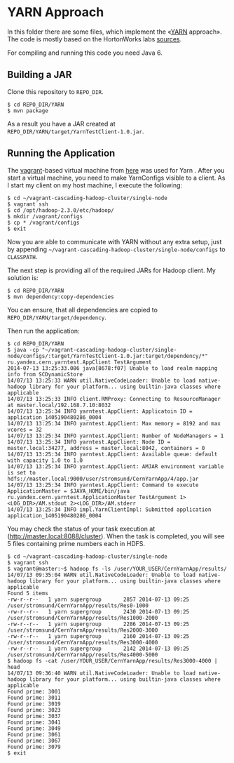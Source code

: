 YARN Approach
=============

In this folder there are some files, which implement the «[YARN](http://hadoop.apache.org/docs/current/hadoop-yarn/hadoop-yarn-site/YARN.html) approach». The code is mostly based on the HortonWorks labs [sources](https://github.com/HortonworksUniversity/YARN_Rev1/tree/master/labs/solutions).

For compiling and running this code you need Java 6.

Building a JAR
--------------
Clone this repository to `REPO_DIR`.

    $ cd REPO_DIR/YARN
    $ mvn package

As a result you have a JAR created at `REPO_DIR/YARN/target/YarnTestClient-1.0.jar`.

Running the Application
----------------------
The [vagrant](http://www.vagrantup.com/)-based virtual machine from [here](https://github.com/Cascading/vagrant-cascading-hadoop-cluster#single-node-setup) was used for Yarn . After you start a virtual machine, you need to make YarnConfigs visible to a client. As I start my client on my host machine, I execute the following:

    $ cd ~/vagrant-cascading-hadoop-cluster/single-node
    $ vagrant ssh
    $ cd /opt/hadoop-2.3.0/etc/hadoop/
    $ mkdir /vagrant/configs
    $ cp * /vagrant/configs
    $ exit

 Now you are able to communicate with YARN without any extra setup, just by appending `~/vagrant-cascading-hadoop-cluster/single-node/configs` to `CLASSPATH`.

The next step is providing all of the required JARs for Hadoop client. My solution is:

    $ cd REPO_DIR/YARN
    $ mvn dependency:copy-dependencies

You can ensure, that all dependencies are copied to `REPO_DIR/YARN/target/dependency`.

Then run the application:

    $ cd REPO_DIR/YARN
    $ java -cp "~/vagrant-cascading-hadoop-cluster/single-node/configs/:target/YarnTestClient-1.0.jar:target/dependency/*" ru.yandex.cern.yarntest.AppClient TestArgument
    2014-07-13 13:25:33.086 java[8678:f07] Unable to load realm mapping info from SCDynamicStore
    14/07/13 13:25:33 WARN util.NativeCodeLoader: Unable to load native-hadoop library for your platform... using builtin-java classes where applicable
    14/07/13 13:25:33 INFO client.RMProxy: Connecting to ResourceManager at master.local/192.168.7.10:8032
    14/07/13 13:25:34 INFO yarntest.AppClient: Applicatoin ID = application_1405190480286_0004
    14/07/13 13:25:34 INFO yarntest.AppClient: Max memory = 8192 and max vcores = 32
    14/07/13 13:25:34 INFO yarntest.AppClient: Number of NodeManagers = 1
    14/07/13 13:25:34 INFO yarntest.AppClient: Node ID = master.local:34277, address = master.local:8042, containers = 0
    14/07/13 13:25:34 INFO yarntest.AppClient: Available queue: default with capacity 1.0 to 1.0
    14/07/13 13:25:34 INFO yarntest.AppClient: AMJAR environment variable is set to hdfs://master.local:9000/user/stromsund/CernYarnApp/4/app.jar
    14/07/13 13:25:34 INFO yarntest.AppClient: Command to execute ApplicationMaster = $JAVA_HOME/bin/java ru.yandex.cern.yarntest.ApplicationMaster TestArgument 1><LOG_DIR>/AM.stdout 2><LOG_DIR>/AM.stderr 
    14/07/13 13:25:34 INFO impl.YarnClientImpl: Submitted application application_1405190480286_0004

You may check the status of your task execution at (http://master.local:8088/cluster). When the task is completed, you will see 5 files containing prime numbers each in HDFS.

    $ cd ~/vagrant-cascading-hadoop-cluster/single-node
    $ vagrant ssh
    $ vagrant@master:~$ hadoop fs -ls /user/YOUR_USER/CernYarnApp/results/
    14/07/13 09:35:04 WARN util.NativeCodeLoader: Unable to load native-hadoop library for your platform... using builtin-java classes where applicable
    Found 5 items
    -rw-r--r--   1 yarn supergroup       2857 2014-07-13 09:25 /user/stromsund/CernYarnApp/results/Res0-1000
    -rw-r--r--   1 yarn supergroup       2430 2014-07-13 09:25 /user/stromsund/CernYarnApp/results/Res1000-2000
    -rw-r--r--   1 yarn supergroup       2286 2014-07-13 09:25 /user/stromsund/CernYarnApp/results/Res2000-3000
    -rw-r--r--   1 yarn supergroup       2160 2014-07-13 09:25 /user/stromsund/CernYarnApp/results/Res3000-4000
    -rw-r--r--   1 yarn supergroup       2142 2014-07-13 09:25 /user/stromsund/CernYarnApp/results/Res4000-5000
    $ hadoop fs -cat /user/YOUR_USER/CernYarnApp/results/Res3000-4000 | head
    14/07/13 09:36:40 WARN util.NativeCodeLoader: Unable to load native-hadoop library for your platform... using builtin-java classes where applicable
    Found prime: 3001
    Found prime: 3011
    Found prime: 3019
    Found prime: 3023
    Found prime: 3037
    Found prime: 3041
    Found prime: 3049
    Found prime: 3061
    Found prime: 3067
    Found prime: 3079
    $ exit

